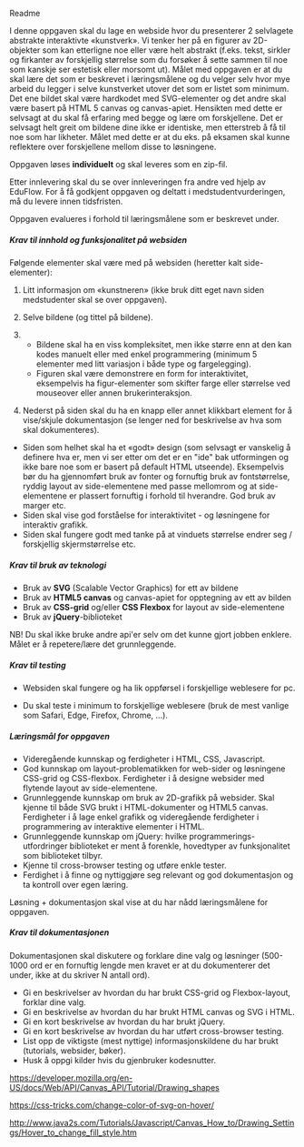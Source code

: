 Readme

I denne oppgaven skal du lage en webside hvor du presenterer 2 selvlagete abstrakte interaktivte «kunstverk». Vi tenker her på en figurer av 2D-objekter som kan etterligne noe eller være helt abstrakt (f.eks. tekst, sirkler og firkanter av forskjellig størrelse som du forsøker å sette sammen til noe som kanskje ser estetisk eller morsomt ut). Målet med oppgaven er at du skal lære det som er beskrevet i læringsmålene og du velger selv hvor mye arbeid du legger i selve kunstverket utover det som er listet som minimum. Det ene bildet skal være hardkodet med SVG-elementer og det andre skal være basert på HTML 5 canvas og canvas-apiet. Hensikten med dette er selvsagt at du skal få erfaring med begge og lære om forskjellene. Det er selvsagt helt greit om bildene dine ikke er identiske, men etterstreb å få til noe som har likheter. Målet med dette er at du eks. på eksamen skal kunne reflektere over forskjellene mellom disse to løsningene.

Oppgaven løses **individuelt** og skal leveres som en zip-fil.

Etter innlevering skal du se over innleveringen fra andre ved hjelp av EduFlow. For å få godkjent oppgaven og deltatt i medstudentvurderingen, må du levere innen tidsfristen.

Oppgaven evalueres i forhold til læringsmålene som er beskrevet under.

##### Krav til innhold og funksjonalitet på websiden

Følgende elementer skal være med på websiden (heretter kalt side-elementer):

1. Litt informasjon om «kunstneren» (ikke bruk ditt eget navn siden medstudenter skal se over oppgaven).

2. Selve bildene (og tittel på bildene).

3. - Bildene skal ha en viss kompleksitet, men ikke større enn at den kan kodes manuelt eller med enkel programmering (minimum 5 elementer med litt variasjon i både type og fargelegging).
   - Figuren skal være demonstrere en form for interaktivitet, eksempelvis ha figur-elementer som skifter farge eller størrelse ved mouseover eller annen brukerinteraksjon.

4. Nederst på siden skal du ha en knapp eller annet klikkbart element for å vise/skjule dokumentasjon (se lenger ned for beskrivelse av hva som skal dokumenteres).

- Siden som helhet skal ha et «godt» design (som selvsagt er vanskelig å definere hva er, men vi ser etter om det er en "ide" bak utformingen og ikke bare noe som er basert på default HTML utseende). Eksempelvis bør du ha gjennomført bruk av fonter og fornuftig bruk av fontstørrelse, ryddig layout av side-elementene med passe mellomrom og at side-elementene er plassert fornuftig i forhold til hverandre. God bruk av marger etc.
- Siden skal vise god forståelse for interaktivitet - og løsningene for interaktiv grafikk.
- Siden skal fungere godt med tanke på at vinduets størrelse endrer seg / forskjellig skjermstørrelse etc.

##### Krav til bruk av teknologi

- Bruk av **SVG** (Scalable Vector Graphics) for ett av bildene
- Bruk av **HTML5 canvas** og canvas-apiet for opptegning av ett av bilden
- Bruk av **CSS-grid** og/eller **CSS Flexbox** for layout av side-elementene
- Bruk av **jQuery**-biblioteket

NB! Du skal ikke bruke andre api'er selv om det kunne gjort jobben enklere. Målet er å repetere/lære det grunnleggende.

##### Krav til testing

- Websiden skal fungere og ha lik oppførsel i forskjellige weblesere for pc.

- Du skal teste i minimum to forskjellige weblesere (bruk de mest vanlige som Safari, Edge, Firefox, Chrome, ...).

##### Læringsmål for oppgaven

- Videregående kunnskap og ferdigheter i HTML, CSS, Javascript.
- God kunnskap om layout-problematikken for web-sider og løsningene CSS-grid og CSS-flexbox. Ferdigheter i å designe websider med flytende layout av side-elementene.
- Grunnleggende kunnskap om bruk av 2D-grafikk på websider. Skal kjenne til både SVG brukt i HTML-dokumenter og HTML5 canvas. Ferdigheter i å lage enkel grafikk og videregående ferdigheter i programmering av interaktive elementer i HTML.
- Grunnleggende kunnskap om jQuery: hvilke programmerings-utfordringer biblioteket er ment å forenkle, hovedtyper av funksjonalitet som biblioteket tilbyr.
- Kjenne til cross-browser testing og utføre enkle tester.
- Ferdighet i å finne og nyttiggjøre seg relevant og god dokumentasjon og ta kontroll over egen læring.

Løsning + dokumentasjon skal vise at du har nådd læringsmålene for oppgaven.

##### Krav til dokumentasjonen

Dokumentasjonen skal diskutere og forklare dine valg og løsninger (500-1000 ord er en fornuftig lengde men kravet er at du dokumenterer det under, ikke at du skriver N antall ord).

- Gi en beskrivelser av hvordan du har brukt CSS-grid og Flexbox-layout, forklar dine valg.
- Gi en beskrivelse av hvordan du har brukt HTML canvas og SVG i HTML.
- Gi en kort beskrivelse av hvordan du har brukt jQuery.
- Gi en kort beskrivelse av hvordan du har utført cross-browser testing.
- List opp de viktigste (mest nyttige) informasjonskildene du har brukt (tutorials, websider, bøker).
- Husk å oppgi kilder hvis du gjenbruker kodesnutter.

https://developer.mozilla.org/en-US/docs/Web/API/Canvas_API/Tutorial/Drawing_shapes

https://css-tricks.com/change-color-of-svg-on-hover/

http://www.java2s.com/Tutorials/Javascript/Canvas_How_to/Drawing_Settings/Hover_to_change_fill_style.htm
